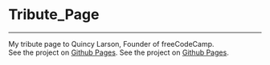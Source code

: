 # Tribute_Page


---
My tribute page to Quincy Larson, Founder of freeCodeCamp.
<br />
See the project on [Github Pages](https://hacking-nassa-with-html.github.io/Tribute_Page).
See the project on [ Github Pages](https://Hacking-NASSA-with-HTML.github.io/Cleopatra).
